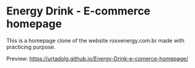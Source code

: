 # Energy Drink - E-commerce homepage

This is a homepage clone of the website roxxenergy.com.br made with practicing purpose.

Preview: https://urtadolg.github.io/Energy-Drink-e-comerce-homepage/
